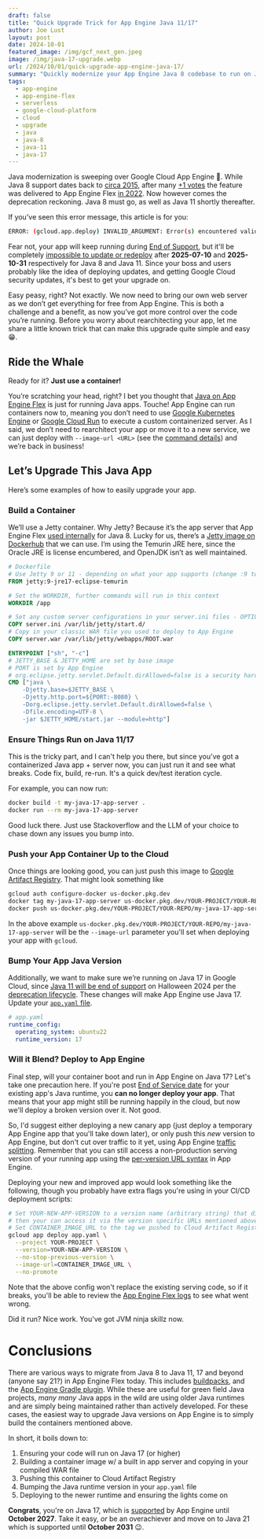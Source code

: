 ```yaml
---
draft: false 
title: "Quick Upgrade Trick for App Engine Java 11/17"
author: Joe Lust
layout: post
date: 2024-10-01
featured_image: /img/gcf_next_gen.jpeg
image: /img/java-17-upgrade.webp
url: /2024/10/01/quick-upgrade-app-engine-java-17/
summary: "Quickly modernize your App Engine Java 8 codebase to run on Java 17!"
tags:
  - app-engine 
  - app-engine-flex 
  - serverless
  - google-cloud-platform
  - cloud
  - upgrade 
  - java
  - java-8
  - java-11
  - java-17
---
```


Java modernization is sweeping over Google Cloud App Engine 🎉. While Java 8 support dates back to [circa 2015][0], after many [+1 votes][1] the feature was delivered to App Engine Flex [in 2022][2]. Now however comes the deprecation reckoning. Java 8 must go, as well as Java 11 shortly thereafter.

If you've seen this error message, this article is for you:

```bash
ERROR: (gcloud.app.deploy) INVALID_ARGUMENT: Error(s) encountered validating runtime. Your runtime version for java is past End of Support. Please upgrade to the latest runtime version available..
```

Fear not, your app will keep running during [End of Support][16], but it'll be completely [impossible to update or redeploy][17] after **2025-07-10** and **2025-10-31** respectively for Java 8 and Java 11. Since your boss and users probably like the idea of deploying updates, and getting Google Cloud security updates, it's best to get your upgrade on.

Easy peasy, right? Not exactly. We now need to bring our own web server as we don’t get everything for free from App Engine. This is both a challenge and a benefit, as now you’ve got more control over the code you’re running. Before you worry about rearchitecting your app, let me share a little known trick that can make this upgrade quite simple and easy 😁.

## Ride the Whale
Ready for it? **Just use a container!**

You’re scratching your head, right? I bet you thought that [Java on App Engine Flex][3] is just for running Java apps. Touche! App Engine can run containers now to, meaning you don’t need to use [Google Kubernetes Engine][4] or [Google Cloud Run][5] to execute a custom containerized server. As I said, we don’t need to rearchitect your app or move it to a new service, we can just deploy with `--image-url <URL>` (see the [command details][6]) and we’re back in business!

## Let’s Upgrade This Java App

Here’s some examples of how to easily upgrade your app.

### Build a Container

We’ll use a Jetty container. Why Jetty? Because it’s the app server that App Engine Flex [used internally][9] for Java 8. Lucky for us, there’s a [Jetty image on Dockerhub][11] that we can use. I’m using the Temurin JRE here, since the Oracle JRE is license encumbered, and OpenJDK isn’t as well maintained. 

```Dockerfile
# Dockerfile
# Use Jetty 9 or 11 - depending on what your app supports (change :9 to :11 below)
FROM jetty:9-jre17-eclipse-temurin

# Set the WORKDIR, further commands will run in this context
WORKDIR /app

# Set any custom server configurations in your server.ini files - OPTIONAL if you're not customizing Jetty
COPY server.ini /var/lib/jetty/start.d/
# Copy in your classic WAR file you used to deploy to App Engine
COPY server.war /var/lib/jetty/webapps/ROOT.war

ENTRYPOINT ["sh", "-c"]
# JETTY_BASE & JETTY_HOME are set by base image
# PORT is set by App Engine
# org.eclipse.jetty.servlet.Default.dirAllowed=false is a security hardening measure
CMD ["java \
    -Djetty.base=$JETTY_BASE \
    -Djetty.http.port=${PORT:-8080} \
    -Dorg.eclipse.jetty.servlet.Default.dirAllowed=false \
    -Dfile.encoding=UTF-8 \
    -jar $JETTY_HOME/start.jar --module=http"]
```

### Ensure Things Run on Java 11/17

This is the tricky part, and I can't help you there, but since you've got a containerized Java app + server now, you can just run it and see what breaks.
Code fix, build, re-run. It's a quick dev/test iteration cycle.

For example, you can now run:

```bash
docker build -t my-java-17-app-server .
docker run --rm my-java-17-app-server
```

Good luck there. Just use Stackoverflow and the LLM of your choice to chase down any issues you bump into.

### Push your App Container Up to the Cloud

Once things are looking good, you can just push this image to [Google Artifact Registry][20].
That might look something like 

```bash
gcloud auth configure-docker us-docker.pkg.dev
docker tag my-java-17-app-server us-docker.pkg.dev/YOUR-PROJECT/YOUR-REPO/my-java-17-app-server
docker push us-docker.pkg.dev/YOUR-PROJECT/YOUR-REPO/my-java-17-app-server
```

In the above example `us-docker.pkg.dev/YOUR-PROJECT/YOUR-REPO/my-java-17-app-server` will be the `--image-url` parameter you'll set when deploying your app with `gcloud`.

### Bump Your App Java Version
Additionally, we want to make sure we’re running on Java 17 in Google Cloud, since [Java 11 will be end of support][17] on Halloween 2024 per the [deprecation lifecycle][13]. These changes will make App Engine use Java 17. Update your [`app.yaml` file][15].

```yaml
# app.yaml
runtime_config:
  operating_system: ubuntu22
  runtime_version: 17
```

### Will it Blend? Deploy to App Engine

Final step, will your container boot and run in App Engine on Java 17?
Let's take one precaution here. If you're post [End of Service date][17] for your existing app's Java runtime, you **can no longer deploy your app**. That means that your app might still be running happily in the cloud, but now we'll deploy a broken version over it. Not good.

So, I'd suggest either deploying a new canary app (just deploy a temporary App Engine app that you'll take down later), or only push this _new_ version to App Engine, but don't cut over traffic to it yet, using App Engine [traffic splitting][21]. Remember that you can still access a non-production serving version of your running app using the [per-version URL syntax][23] in App Engine.

Deploying your new and improved app would look something like the following, though you probably have extra flags you're using in your CI/CD deployment scripts:

```bash
# Set YOUR-NEW-APP-VERSION to a version name (arbitrary string) that differentiates this release from others
# then your can access it via the version specific URLs mentioned above
# Set CONTAINER_IMAGE_URL to the tag we pushed to Cloud Artifact Registry earlier in the article
gcloud app deploy app.yaml \
  --project YOUR-PROJECT \
  --version=YOUR-NEW-APP-VERSION \
  --no-stop-previous-version \
  --image-url=CONTAINER_IMAGE_URL \
  --no-promote
```

Note that the above config won't replace the existing serving code, so if it breaks, you'll be able to review the [App Engine Flex logs][30] to see what went wrong.

Did it run? Nice work. You've got JVM ninja skillz now.

# Conclusions

There are various ways to migrate from Java 8 to Java 11, 17 and beyond (anyone say 21?) in App Engine Flex today. This includes [buildpacks][32], and the [App Engine Gradle plugin][31]. While these are useful for green field Java projects, _many many_ Java apps in the wild are using older Java runtimes and are simply being maintained rather than actively developed. For these cases, the easiest way to upgrade Java versions on App Engine is to simply build the containers mentioned above.

In short, it boils down to:
1. Ensuring your code will run on Java 17 (or higher)
2. Building a container image w/ a built in app server and copying in your compiled WAR file
3. Pushing this container to Cloud Artifact Registry
4. Bumping the Java runtime version in your `app.yaml` file
5. Deploying to the newer runtime and ensuring the lights come on

**Congrats**, you're on Java 17, which is [supported][17] by App Engine until **October 2027**.
Take it easy, _or_ be an overachiever and move on to Java 21 which is supported until **October 2031** 😉.


[0]: https://cloud.google.com/appengine/docs/legacy/standard/java/release-notes#August_14_2015
[1]: https://issuetracker.google.com/issues/145762507?pli=1
[2]: https://cloud.google.com/appengine/docs/standard/java-gen2/release-notes#August_14_2015
[3]: https://cloud.google.com/appengine/docs/flexible/java/runtime
[4]: https://cloud.google.com/kubernetes-engine
[5]: https://cloud.google.com/run 
[6]: https://cloud.google.com/sdk/gcloud/reference/app/deploy#--image-url
[9]: https://groups.google.com/g/google-appengine/c/7hhJnR8Uj0Y/m/8bqFInjEAAAJ
[11]: https://hub.docker.com/_/jetty
[13]: https://cloud.google.com/appengine/docs/flexible/lifecycle/runtime-lifecycle
[15]: https://cloud.google.com/appengine/docs/flexible/java/runtime
[16]: https://cloud.google.com/appengine/docs/flexible/lifecycle/runtime-lifecycle#end_of_support
[17]: https://cloud.google.com/appengine/docs/flexible/lifecycle/support-schedule#java
[20]: https://cloud.google.com/artifact-registry
[21]: https://cloud.google.com/appengine/docs/flexible/splitting-traffic
[23]: https://cloud.google.com/appengine/docs/standard/how-requests-are-routed?tab=python
[30]: https://cloud.google.com/appengine/docs/flexible/writing-application-logs?tab=java#view_logs
[31]: https://cloud.google.com/appengine/docs/flexible/java/using-gradle
[32]: https://cloud.google.com/docs/buildpacks/overview
